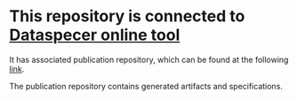 # This repository is connected to [Dataspecer online tool](http://localhost:5174)

It has associated publication repository, which can be found at the following [link](https://github.com/RadStr-bot/2b1e69ac-133b-4f43-b750-9517037e078d-publication-repo).

The publication repository contains generated artifacts and specifications.
